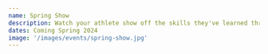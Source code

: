 ```yaml
---
name: Spring Show
description: Watch your athlete show off the skills they've learned throughout the session!
dates: Coming Spring 2024
image: '/images/events/spring-show.jpg'
---
```

